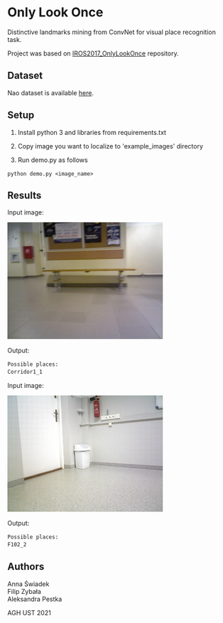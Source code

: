 # Only Look Once
Distinctive landmarks mining from ConvNet for visual place recognition task.

Project was based on [IROS2017_OnlyLookOnce](https://github.com/scutzetao/IROS2017_OnlyLookOnce) repository.

## Dataset 
Nao dataset is available [here](https://drive.google.com/drive/folders/1mt4A1wLuArsKAHy6wMDSUDQcgIj-wz8m). 


## Setup

1. Install python 3 and libraries from requirements.txt

2. Copy image you want to localize to 'example_images' directory

3. Run demo.py as follows
```
python demo.py <image_name>
```

## Results 
Input image:

<img src="example_images/image1.png" width="350">

Output: 

``` bash
Possible places:
Corridor1_1
```

Input image:


<img src="example_images/image4.png" width="350">

Output: 

``` bash
Possible places:
F102_2
```







## Authors
Anna Świadek<br>
Filip Zybała<br>
Aleksandra Pestka<br>

AGH UST 2021
